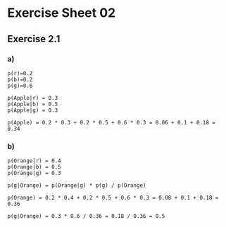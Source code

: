 # Exercise Sheet 02
## Exercise 2.1
### a)
    p(r)=0.2
    p(b)=0.2
    p(g)=0.6
    
    p(Apple|r) = 0.3
    p(Apple|b) = 0.5
    p(Apple|g) = 0.3
    
    p(Apple) = 0.2 * 0.3 + 0.2 * 0.5 + 0.6 * 0.3 = 0.06 + 0.1 + 0.18 = 0.34
    
### b)
    
    p(Orange|r) = 0.4
    p(Orange|b) = 0.5
    p(Orange|g) = 0.3
    
    p(g|Orange) = p(Orange|g) * p(g) / p(Orange)
    
    p(Orange) = 0.2 * 0.4 + 0.2 * 0.5 + 0.6 * 0.3 = 0.08 + 0.1 + 0.18 = 0.36
    
    p(g|Orange) = 0.3 * 0.6 / 0.36 = 0.18 / 0.36 = 0.5
    
